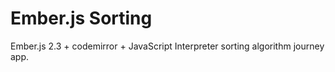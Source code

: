 # Ember.js Sorting

Ember.js 2.3 + codemirror + JavaScript Interpreter sorting algorithm journey app.
